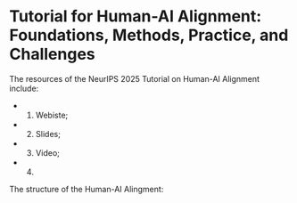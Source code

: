 # Tutorial for Human-AI Alignment: Foundations, Methods, Practice, and Challenges

The resources of the NeurIPS 2025 Tutorial on Human-AI Alignment include:
- 1. Webiste;
- 2. Slides;
- 3. Video;
- 4. 


The structure of the Human-AI Alingment: